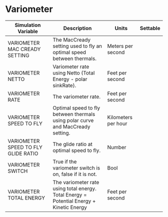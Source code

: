 # Variometer

| Simulation Variable | Description | Units | Settable |
| --- | --- | --- | --- |
| VARIOMETER MAC CREADY SETTING | The MacCready setting used to fly an optimal speed between thermals. | Meters per second |  |
| VARIOMETER NETTO | Variometer rate using Netto (Total Energy - polar sinkRate). | Feet per second |  |
| VARIOMETER RATE | The variometer rate. | Feet per second |  |
| VARIOMETER SPEED TO FLY | Optimal speed to fly between thermals using polar curve and MacCready setting. | Kilometers per hour |  |
| VARIOMETER SPEED TO FLY GLIDE RATIO | The glide ratio at optimal speed to fly. | Number |  |
| VARIOMETER SWITCH | True if the variometer switch is on, false if it is not. | Bool |  |
| VARIOMETER TOTAL ENERGY | The variometer rate using total energy. Total Energy = Potential Energy + Kinetic Energy | Feet per second |  |